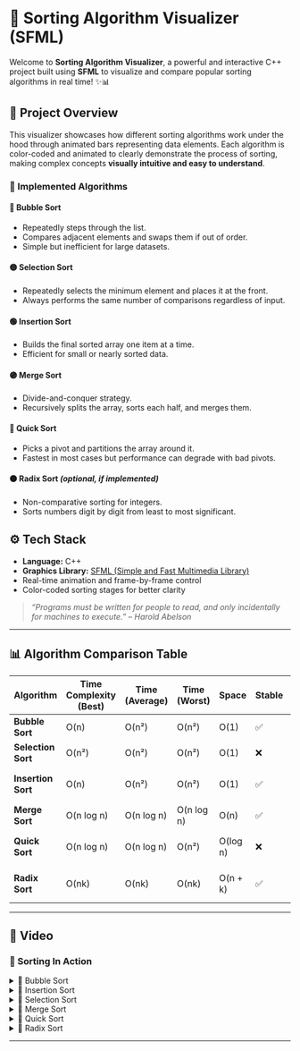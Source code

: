 # 🔄 Sorting Algorithm Visualizer (SFML)

Welcome to **Sorting Algorithm Visualizer**, a powerful and interactive C++ project built using **SFML** to visualize and compare popular sorting algorithms in real time! ✨📊

## 🚀 Project Overview

This visualizer showcases how different sorting algorithms work under the hood through animated bars representing data elements. Each algorithm is color-coded and animated to clearly demonstrate the process of sorting, making complex concepts **visually intuitive and easy to understand**.

### 🧩 Implemented Algorithms

#### 🔵 Bubble Sort
- Repeatedly steps through the list.
- Compares adjacent elements and swaps them if out of order.
- Simple but inefficient for large datasets.

#### 🟡 Selection Sort
- Repeatedly selects the minimum element and places it at the front.
- Always performs the same number of comparisons regardless of input.

#### 🟢 Insertion Sort
- Builds the final sorted array one item at a time.
- Efficient for small or nearly sorted data.

#### 🟣 Merge Sort
- Divide-and-conquer strategy.
- Recursively splits the array, sorts each half, and merges them.

#### 🔴 Quick Sort
- Picks a pivot and partitions the array around it.
- Fastest in most cases but performance can degrade with bad pivots.

#### 🟠 Radix Sort *(optional, if implemented)*
- Non-comparative sorting for integers.
- Sorts numbers digit by digit from least to most significant.

## ⚙️ Tech Stack

- **Language:** C++
- **Graphics Library:** [SFML (Simple and Fast Multimedia Library)](https://www.sfml-dev.org/)
- Real-time animation and frame-by-frame control
- Color-coded sorting stages for better clarity

> _“Programs must be written for people to read, and only incidentally for machines to execute.” – Harold Abelson_

---

## 📊 Algorithm Comparison Table

| Algorithm        | Time Complexity (Best) | Time (Average) | Time (Worst) | Space     | Stable | In-Place | Notes                              |
|------------------|------------------------|----------------|--------------|-----------|--------|----------|------------------------------------|
| **Bubble Sort**   | O(n)                  | O(n²)          | O(n²)        | O(1)      | ✅     | ✅        | Simple but slow                    |
| **Selection Sort**| O(n²)                 | O(n²)          | O(n²)        | O(1)      | ❌     | ✅        | Consistent comparisons             |
| **Insertion Sort**| O(n)                  | O(n²)          | O(n²)        | O(1)      | ✅     | ✅        | Great for nearly sorted data       |
| **Merge Sort**    | O(n log n)            | O(n log n)     | O(n log n)   | O(n)      | ✅     | ❌        | Divide and conquer                 |
| **Quick Sort**    | O(n log n)            | O(n log n)     | O(n²)        | O(log n)  | ❌     | ✅        | Fast, but pivot-sensitive          |
| **Radix Sort**    | O(nk)                 | O(nk)          | O(nk)        | O(n + k)  | ✅     | ❌        | Works for fixed-size integers      |

---

## 📸 Video

### 🔁 Sorting In Action

<details>
  <summary>🎥 Bubble Sort </summary>
  https://github.com/user-attachments/assets/addf4703-a7b3-4739-be5c-39ed9e6b1560
</details>

<details>
  <summary>🎥 Insertion Sort </summary>
  https://github.com/user-attachments/assets/4e54aef3-d9b0-43a7-a85b-858daa2de233
</details>

<details>
  <summary>🎥 Selection Sort </summary>
  https://github.com/user-attachments/assets/4074c9e0-d53c-4454-a4f5-37a711025545
</details>

<details>
  <summary>🎥 Merge Sort </summary>
  https://github.com/user-attachments/assets/a4b2e660-3e21-482b-91a4-6184c180edc6
</details>

<details>
  <summary>🎥 Quick Sort </summary>
  https://github.com/user-attachments/assets/43a6a83a-1516-4950-abd2-81b90867beac
</details>

<details>
  <summary>🎥 Radix Sort </summary>
  https://github.com/user-attachments/assets/4d6cbd5b-174b-4c14-a2f1-65b69df58c2a
</details>

---
